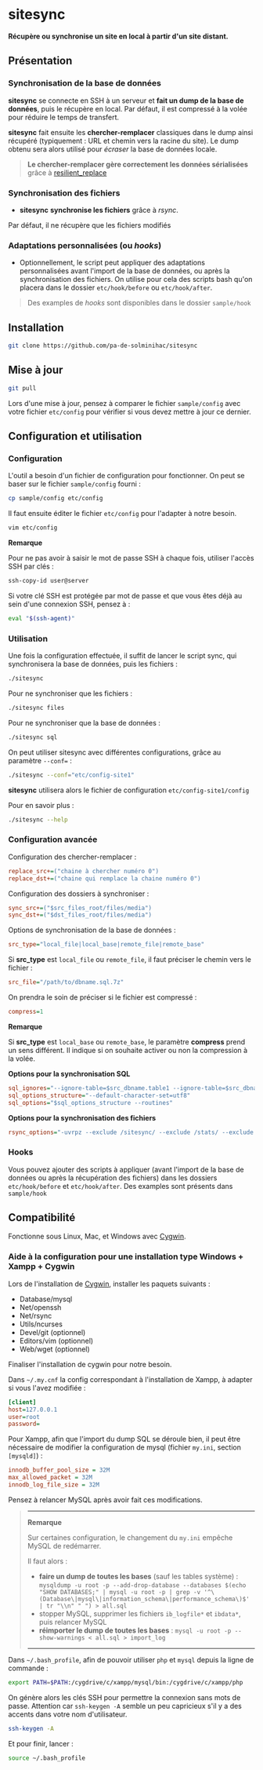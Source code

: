 # sitesync

**Récupère ou synchronise un site en local à partir d'un site distant.**


## Présentation

### Synchronisation de la base de données

__sitesync__ se connecte en SSH à un serveur et **fait un dump de la base de données**, puis le récupère en local. Par défaut, il est compressé à la volée pour réduire le temps de transfert.

__sitesync__ fait ensuite les **chercher-remplacer** classiques dans le dump ainsi récupéré (typiquement : URL et chemin vers la racine du site). Le dump obtenu sera alors utilisé pour *écraser* la base de données locale.

> **Le chercher-remplacer gère correctement les données sérialisées** grâce à [resilient_replace](https://github.com/pa-de-solminihac/resilient_replace)


### Synchronisation des fichiers

* __sitesync__ **synchronise les fichiers** grâce à _rsync_.

Par défaut, il ne récupère que les fichiers modifiés 


### Adaptations personnalisées (ou _hooks_)

* Optionnellement, le script peut appliquer des adaptations personnalisées avant l'import de la base de données, ou après la synchronisation des fichiers. On utilise pour cela des scripts bash qu'on placera dans le dossier `etc/hook/before` ou `etc/hook/after`.

> Des examples de _hooks_ sont disponibles dans le dossier `sample/hook`


## Installation

```bash
git clone https://github.com/pa-de-solminihac/sitesync
```


## Mise à jour

```bash
git pull
```

Lors d'une mise à jour, pensez à comparer le fichier `sample/config` avec votre fichier `etc/config` pour vérifier si vous devez mettre à jour ce dernier.


## Configuration et utilisation

### Configuration

L'outil a besoin d'un fichier de configuration pour fonctionner. On peut se baser sur le fichier `sample/config` fourni :
```bash
cp sample/config etc/config
```

Il faut ensuite éditer le fichier `etc/config` pour l'adapter à notre besoin.

```bash
vim etc/config
```

**Remarque**

Pour ne pas avoir à saisir le mot de passe SSH à chaque fois, utiliser l'accès SSH par clés :

```bash
ssh-copy-id user@server
```

Si votre clé SSH est protégée par mot de passe et que vous êtes déjà au sein d'une connexion SSH, pensez à :

```bash
eval "$(ssh-agent)"
```


### Utilisation

Une fois la configuration effectuée, il suffit de lancer le script sync, qui synchronisera la base de données, puis les fichiers :

```bash
./sitesync
```

Pour ne synchroniser que les fichiers :

```bash
./sitesync files
```

Pour ne synchroniser que la base de données :
```bash
./sitesync sql
```

On peut utiliser sitesync avec différentes configurations, grâce au paramètre `--conf=` :

```bash
./sitesync --conf="etc/config-site1"
```

__sitesync__ utilisera alors le fichier de configuration `etc/config-site1/config`


Pour en savoir plus :

```bash
./sitesync --help
```


### Configuration avancée

Configuration des chercher-remplacer : 
```ini
replace_src+=("chaine à chercher numéro 0")
replace_dst+=("chaine qui remplace la chaine numéro 0")
```

Configuration des dossiers à synchroniser :
```ini
sync_src+=("$src_files_root/files/media")
sync_dst+=("$dst_files_root/files/media")
```

Options de synchronisation de la base de données :
```ini
src_type="local_file|local_base|remote_file|remote_base"
```

Si __src_type__ est `local_file` ou `remote_file`, il faut préciser le chemin vers le fichier :
```ini
src_file="/path/to/dbname.sql.7z"
```

On prendra le soin de préciser si le fichier est compressé :
```ini
compress=1
```

**Remarque**

Si __src_type__ est `local_base` ou `remote_base`, le paramètre __compress__ prend un sens différent. Il indique si on souhaite activer ou non la compression à la volée.

**Options pour la synchronisation SQL**

```ini
sql_ignores="--ignore-table=$src_dbname.table1 --ignore-table=$src_dbname.table2 "
sql_options_structure="--default-character-set=utf8"
sql_options="$sql_options_structure --routines"
```

**Options pour la synchronisation des fichiers**

```ini
rsync_options="-uvrpz --exclude /sitesync/ --exclude /stats/ --exclude .git/ --exclude .svn/ --exclude .cvs/ "
```


### Hooks

Vous pouvez ajouter des scripts à appliquer (avant  l'import de la base de données ou après la récupération des fichiers) dans les dossiers `etc/hook/before` et `etc/hook/after`. Des examples sont présents dans `sample/hook`


## Compatibilité

Fonctionne sous Linux, Mac, et Windows avec [Cygwin](http://cygwin.com/install.html).


### Aide à la configuration pour une installation type Windows + Xampp + Cygwin

Lors de l'installation de [Cygwin](http://cygwin.com/install.html), installer les paquets suivants : 
- Database/mysql
- Net/openssh
- Net/rsync
- Utils/ncurses
- Devel/git (optionnel)
- Editors/vim (optionnel)
- Web/wget (optionnel)

Finaliser l'installation de cygwin pour notre besoin.

Dans `~/.my.cnf` la config correspondant à l'installation de Xampp, à adapter si vous l'avez modifiée :
```ini
[client]
host=127.0.0.1
user=root
password=
```

Pour Xampp, afin que l'import du dump SQL se déroule bien, il peut être nécessaire de modifier la configuration de mysql (fichier `my.ini`, section `[mysqld]`) : 
```ini
innodb_buffer_pool_size = 32M
max_allowed_packet = 32M
innodb_log_file_size = 32M
```
Pensez à relancer MySQL après avoir fait ces modifications. 

> * * *
> 
> **Remarque**
> 
> Sur certaines configuration, le changement du `my.ini` empêche MySQL de redémarrer.
> 
> Il faut alors : 
> - **faire un dump de toutes les bases** (sauf les tables système) : `mysqldump -u root -p --add-drop-database --databases $(echo "SHOW DATABASES;" | mysql -u root -p | grep -v '^\(Database\|mysql\|information_schema\|performance_schema\)$' | tr "\\n" " ") > all.sql`
> - stopper MySQL, supprimer les fichiers `ib_logfile*` et `ibdata*`, puis relancer MySQL
> - **réimporter le dump de toutes les bases** : `mysql -u root -p --show-warnings < all.sql > import_log` 
> 
> * * *

Dans `~/.bash_profile`, afin de pouvoir utiliser `php` et `mysql` depuis la ligne de commande : 
```bash
export PATH=$PATH:/cygdrive/c/xampp/mysql/bin:/cygdrive/c/xampp/php
```

On génère alors les clés SSH pour permettre la connexion sans mots de passe. Attention car `ssh-keygen -A` semble un peu capricieux s'il y a des accents dans votre nom d'utilisateur.

```bash
ssh-keygen -A
```

Et pour finir, lancer :

```bash
source ~/.bash_profile
```
